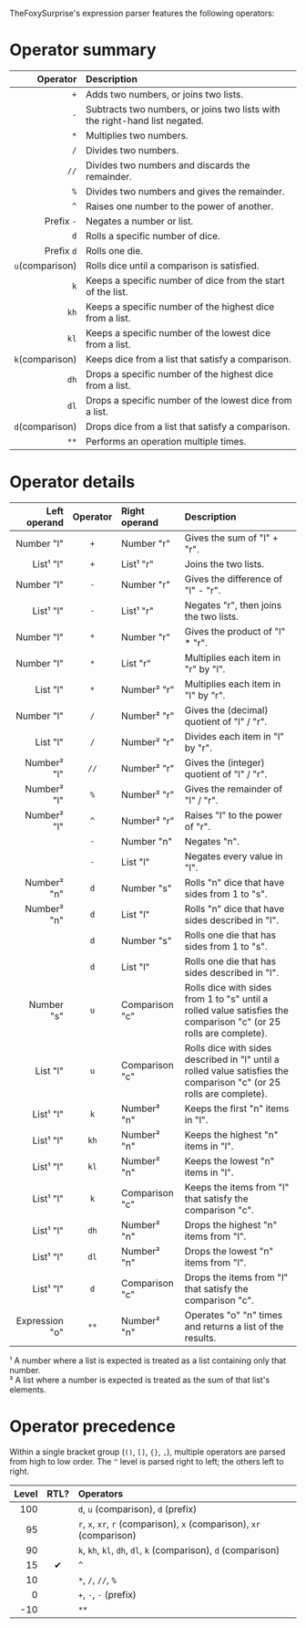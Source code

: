 TheFoxySurprise's expression parser features the following operators:

# Operator summary
Operator|Description
-:|:-
`+`|Adds two numbers, or joins two lists.
`-`|Subtracts two numbers, or joins two lists with the right-hand list negated.
`*`|Multiplies two numbers.
`/`|Divides two numbers.
`//`|Divides two numbers and discards the remainder.
`%`|Divides two numbers and gives the remainder.
`^`|Raises one number to the power of another.
Prefix `-`|Negates a number or list.
`d`|Rolls a specific number of dice.
Prefix `d`|Rolls one die.
`u`(comparison)|Rolls dice until a comparison is satisfied.
`k`|Keeps a specific number of dice from the start of the list.
`kh`|Keeps a specific number of the highest dice from a list.
`kl`|Keeps a specific number of the lowest dice from a list.
`k`(comparison)|Keeps dice from a list that satisfy a comparison.
`dh`|Drops a specific number of the highest dice from a list.
`dl`|Drops a specific number of the lowest dice from a list.
`d`(comparison)|Drops dice from a list that satisfy a comparison.
`**`|Performs an operation multiple times.

# Operator details
|Left operand|Operator|Right operand|Description
|-:|:-:|:-|:-
|Number "l"|`+`|Number "r"|Gives the sum of "l" + "r".
|List¹ "l"|`+`|List¹ "r"|Joins the two lists.
|Number "l"|`-`|Number "r"|Gives the difference of "l" - "r".
|List¹ "l"|`-`|List¹ "r"|Negates "r", then joins the two lists.
|Number "l"|`*`|Number "r"|Gives the product of "l" * "r".
|Number "l"|`*`|List "r"|Multiplies each item in "r" by "l".
|List "l"|`*`|Number² "r"|Multiplies each item in "l" by "r".
|Number "l"|`/`|Number² "r"|Gives the (decimal) quotient of "l" / "r".
|List "l"|`/`|Number² "r"|Divides each item in "l" by "r".
|Number² "l"|`//`|Number² "r"|Gives the (integer) quotient of "l" / "r".
|Number² "l"|`%`|Number² "r"|Gives the remainder of "l" / "r".
|Number² "l"|`^`|Number² "r"|Raises "l" to the power of "r".
||`-`|Number "n"|Negates "n".
||`-`|List "l"|Negates every value in "l".
|Number² "n"|`d`|Number "s"|Rolls "n" dice that have sides from 1 to "s".
|Number² "n"|`d`|List "l"|Rolls "n" dice that have sides described in "l".
||`d`|Number "s"|Rolls one die that has sides from 1 to "s".
||`d`|List "l"|Rolls one die that has sides described in "l".
|Number "s"|`u`|Comparison "c"|Rolls dice with sides from 1 to "s" until a rolled value satisfies the comparison "c" (or 25 rolls are complete).
|List "l"|`u`|Comparison "c"|Rolls dice with sides described in "l" until a rolled value satisfies the comparison "c" (or 25 rolls are complete).
|List¹ "l"|`k`|Number² "n"|Keeps the first "n" items in "l".
|List¹ "l"|`kh`|Number² "n"|Keeps the highest "n" items in "l".
|List¹ "l"|`kl`|Number² "n"|Keeps the lowest "n" items in "l".
|List¹ "l"|`k`|Comparison "c"|Keeps the items from "l" that satisfy the comparison "c".
|List¹ "l"|`dh`|Number² "n"|Drops the highest "n" items from "l".
|List¹ "l"|`dl`|Number² "n"|Drops the lowest "n" items from "l".
|List¹ "l"|`d`|Comparison "c"|Drops the items from "l" that satisfy the comparison "c".
|Expression "o"|`**`|Number² "n"|Operates "o" "n" times and returns a list of the results.

¹ A number where a list is expected is treated as a list containing only that number.  
² A list where a number is expected is treated as the sum of that list's elements.

# Operator precedence
Within a single bracket group (`()`, `[]`, `{}`, `,`), multiple operators are parsed from high to low order. The `^` level is parsed right to left; the others left to right.

Level|RTL?|Operators
-:|:-:|:-
100||`d`, `u` (comparison), `d` (prefix)
95||`r`, `x`, `xr`, `r` (comparison), `x` (comparison)‚ `xr` (comparison)
90||`k`, `kh`, `kl`, `dh`, `dl`, `k` (comparison), `d` (comparison)
15|✔|`^`
10||`*`, `/`, `//`, `%`
0||`+`, `-`, `-` (prefix)
-10||`**`
